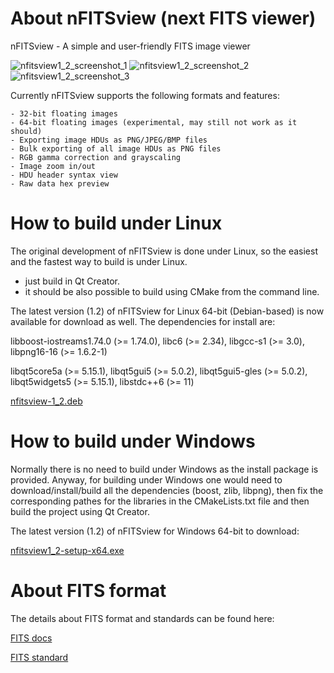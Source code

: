 # About nFITSview  (next FITS viewer)
nFITSview - A simple and user-friendly FITS image viewer

![nfitsview1_2_screenshot_1](https://user-images.githubusercontent.com/109148999/189863673-95bae9c0-0a9f-4d1a-8cbe-db80a276a623.png)
![nfitsview1_2_screenshot_2](https://user-images.githubusercontent.com/109148999/189863690-7321a797-b92a-4ad3-ae87-1c04b896c842.png)
![nfitsview1_2_screenshot_3](https://user-images.githubusercontent.com/109148999/189863700-1610f79c-fa03-471e-8619-888ae8559e22.png)


Currently nFITSview supports the following formats and features:

    - 32-bit floating images
    - 64-bit floating images (experimental, may still not work as it should)
    - Exporting image HDUs as PNG/JPEG/BMP files
    - Bulk exporting of all image HDUs as PNG files
    - RGB gamma correction and grayscaling
    - Image zoom in/out
    - HDU header syntax view
    - Raw data hex preview
    
# How to build under Linux

The original development of nFITSview is done under Linux, so the easiest and the fastest way to build is under Linux.

- just build in Qt Creator. 
- it should be also possible to build using CMake from the command line.

The latest version (1.2) of nFITSview for Linux 64-bit (Debian-based) is now available for download as well. The dependencies for install are: 

libboost-iostreams1.74.0 (>= 1.74.0), libc6 (>= 2.34), libgcc-s1 (>= 3.0), libpng16-16 (>= 1.6.2-1)

libqt5core5a (>= 5.15.1), libqt5gui5 (>= 5.0.2), libqt5gui5-gles (>= 5.0.2), libqt5widgets5 (>= 5.15.1), libstdc++6 (>= 11)

[nfitsview-1_2.deb](https://github.com/surhh/nfitsview/releases/download/v1.2/nfitsview-1_2.deb)

# How to build under Windows

Normally there is no need to build under Windows as the install package is provided. 
Anyway, for building under Windows one would need to download/install/build all the dependencies (boost, zlib, libpng), then fix the
corresponding pathes for the libraries in the CMakeLists.txt file and then build the project using Qt Creator.

The latest version (1.2) of nFITSview for Windows 64-bit to download:

[nfitsview1_2-setup-x64.exe](https://github.com/surhh/nfitsview/releases/download/v1.2/nfitsview1_2-setup-x64.exe)

# About FITS format

The details about FITS format and standards can be found here:

[FITS docs](https://fits.gsfc.nasa.gov/fits_documentation.html)

[FITS standard](https://fits.gsfc.nasa.gov/fits_standard.html)

